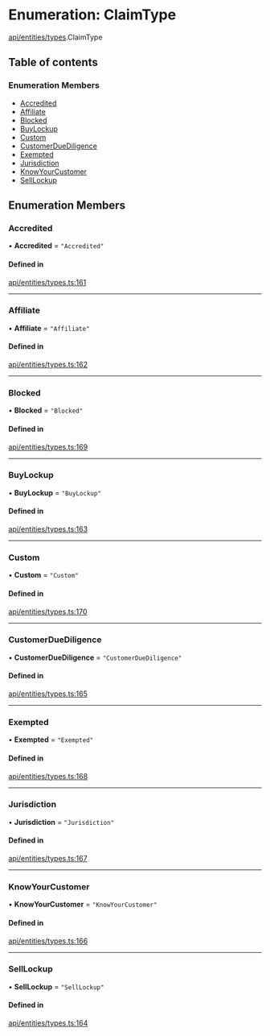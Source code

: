 # Enumeration: ClaimType

[api/entities/types](../wiki/api.entities.types).ClaimType

## Table of contents

### Enumeration Members

- [Accredited](../wiki/api.entities.types.ClaimType#accredited)
- [Affiliate](../wiki/api.entities.types.ClaimType#affiliate)
- [Blocked](../wiki/api.entities.types.ClaimType#blocked)
- [BuyLockup](../wiki/api.entities.types.ClaimType#buylockup)
- [Custom](../wiki/api.entities.types.ClaimType#custom)
- [CustomerDueDiligence](../wiki/api.entities.types.ClaimType#customerduediligence)
- [Exempted](../wiki/api.entities.types.ClaimType#exempted)
- [Jurisdiction](../wiki/api.entities.types.ClaimType#jurisdiction)
- [KnowYourCustomer](../wiki/api.entities.types.ClaimType#knowyourcustomer)
- [SellLockup](../wiki/api.entities.types.ClaimType#selllockup)

## Enumeration Members

### Accredited

• **Accredited** = ``"Accredited"``

#### Defined in

[api/entities/types.ts:161](https://github.com/PolymeshAssociation/polymesh-sdk/blob/f8a937f04/src/api/entities/types.ts#L161)

___

### Affiliate

• **Affiliate** = ``"Affiliate"``

#### Defined in

[api/entities/types.ts:162](https://github.com/PolymeshAssociation/polymesh-sdk/blob/f8a937f04/src/api/entities/types.ts#L162)

___

### Blocked

• **Blocked** = ``"Blocked"``

#### Defined in

[api/entities/types.ts:169](https://github.com/PolymeshAssociation/polymesh-sdk/blob/f8a937f04/src/api/entities/types.ts#L169)

___

### BuyLockup

• **BuyLockup** = ``"BuyLockup"``

#### Defined in

[api/entities/types.ts:163](https://github.com/PolymeshAssociation/polymesh-sdk/blob/f8a937f04/src/api/entities/types.ts#L163)

___

### Custom

• **Custom** = ``"Custom"``

#### Defined in

[api/entities/types.ts:170](https://github.com/PolymeshAssociation/polymesh-sdk/blob/f8a937f04/src/api/entities/types.ts#L170)

___

### CustomerDueDiligence

• **CustomerDueDiligence** = ``"CustomerDueDiligence"``

#### Defined in

[api/entities/types.ts:165](https://github.com/PolymeshAssociation/polymesh-sdk/blob/f8a937f04/src/api/entities/types.ts#L165)

___

### Exempted

• **Exempted** = ``"Exempted"``

#### Defined in

[api/entities/types.ts:168](https://github.com/PolymeshAssociation/polymesh-sdk/blob/f8a937f04/src/api/entities/types.ts#L168)

___

### Jurisdiction

• **Jurisdiction** = ``"Jurisdiction"``

#### Defined in

[api/entities/types.ts:167](https://github.com/PolymeshAssociation/polymesh-sdk/blob/f8a937f04/src/api/entities/types.ts#L167)

___

### KnowYourCustomer

• **KnowYourCustomer** = ``"KnowYourCustomer"``

#### Defined in

[api/entities/types.ts:166](https://github.com/PolymeshAssociation/polymesh-sdk/blob/f8a937f04/src/api/entities/types.ts#L166)

___

### SellLockup

• **SellLockup** = ``"SellLockup"``

#### Defined in

[api/entities/types.ts:164](https://github.com/PolymeshAssociation/polymesh-sdk/blob/f8a937f04/src/api/entities/types.ts#L164)
